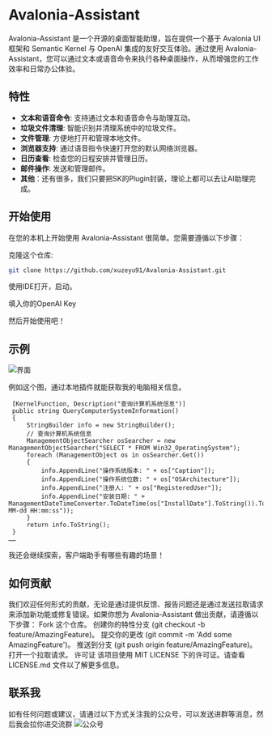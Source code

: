 # Avalonia-Assistant

Avalonia-Assistant 是一个开源的桌面智能助理，旨在提供一个基于 Avalonia UI 框架和 Semantic Kernel 与 OpenAI 集成的友好交互体验。通过使用 Avalonia-Assistant，您可以通过文本或语音命令来执行各种桌面操作，从而增强您的工作效率和日常办公体验。

## 特性

- **文本和语音命令**: 支持通过文本和语音命令与助理互动。
- **垃圾文件清理**: 智能识别并清理系统中的垃圾文件。
- **文件管理**: 方便地打开和管理本地文件。
- **浏览器支持**: 通过语音指令快速打开您的默认网络浏览器。
- **日历查看**: 检查您的日程安排并管理日历。
- **邮件操作**: 发送和管理邮件。
- **其他**：还有很多，我们只要把SK的Plugin封装，理论上都可以去让AI助理完成。

## 开始使用

在您的本机上开始使用 Avalonia-Assistant 很简单。您需要遵循以下步骤：

克隆这个仓库:
   ```sh
   git clone https://github.com/xuzeyu91/Avalonia-Assistant.git
  ```
使用IDE打开，启动。

填入你的OpenAI Key

然后开始使用吧！

## 示例
![界面](https://github.com/xuzeyu91/Avalonia-Assistant/blob/main/img/cpu.png?raw=true)

例如这个图，通过本地插件就能获取我的电脑相关信息。
```
 [KernelFunction, Description("查询计算机系统信息")]
 public string QueryComputerSystemInformation()
 {
     StringBuilder info = new StringBuilder(); 
     // 查询计算机系统信息
     ManagementObjectSearcher osSearcher = new ManagementObjectSearcher("SELECT * FROM Win32_OperatingSystem");
     foreach (ManagementObject os in osSearcher.Get())
     {
         info.AppendLine("操作系统版本: " + os["Caption"]);
         info.AppendLine("操作系统位数: " + os["OSArchitecture"]);
         info.AppendLine("注册人: " + os["RegisteredUser"]);
         info.AppendLine("安装日期: " + ManagementDateTimeConverter.ToDateTime(os["InstallDate"].ToString()).ToString("yyyy-MM-dd HH:mm:ss"));
     }
     return info.ToString();
 }
……
```

我还会继续探索，客户端助手有哪些有趣的场景！

## 如何贡献
我们欢迎任何形式的贡献，无论是通过提供反馈、报告问题还是通过发送拉取请求来添加新功能或修复错误。如果你想为 Avalonia-Assistant 做出贡献，请遵循以下步骤：
Fork 这个仓库。
创建你的特性分支 (git checkout -b feature/AmazingFeature)。
提交你的更改 (git commit -m 'Add some AmazingFeature')。
推送到分支 (git push origin feature/AmazingFeature)。
打开一个拉取请求。
许可证
该项目使用 MIT LICENSE 下的许可证。请查看 LICENSE.md 文件以了解更多信息。

## 联系我
如有任何问题或建议，请通过以下方式关注我的公众号，可以发送进群等消息，然后我会拉你进交流群
![公众号](https://raw.githubusercontent.com/xuzeyu91/semantic-kernel-aiagent/main/gzh.jpg)
